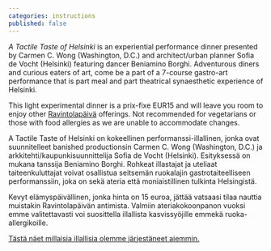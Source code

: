 ```yaml
---
categories: instructions
published: false
---
```


_A Tactile Taste of Helsinki_ is an experiential performance dinner presented by Carmen C. Wong (Washington, D.C.) and architect/urban planner Sofia de Vocht (Helsinki) featuring dancer Beniamino Borghi. Adventurous diners and curious eaters of art, come be a part of a 7-course gastro-art performance that is part meal and part theatrical synaesthetic experience of Helsinki.

This light experimental dinner is a prix-fixe EUR15 and will leave you room to enjoy other [Ravintolapäivä](http://www.restaurantday.org/) offerings. Not recommended for vegetarians or those with food allergies as we are unable to accommodate changes.

A Tactile Taste of Helsinki on kokeellinen performanssi-illallinen, jonka ovat suunnitelleet banished productionsin Carmen C. Wong (Washington, D.C.) ja arkkitehti/kaupunkisuunnittelija Sofia de Vocht (Helsinki). Esityksessä on mukana tanssija Beniamino Borghi. Rohkeat illastajat ja uteliaat taiteenkuluttajat voivat osallistua seitsemän ruokalajin gastrotaiteelliseen performanssiin, joka on sekä ateria että moniaistillinen tulkinta Helsingistä.  

Kevyt elämyspäivällinen, jonka hinta on 15 euroa, jättää vatsaasi tilaa nauttia muistakin Ravintolapäivän antimista. Valmiin ateriakokoonpanon vuoksi emme valitettavasti voi suosittella illallista kasvissyöjille emmekä ruoka-allergikoille.  

[Tästä näet millaisia illallisia olemme järjestäneet aiemmin.]({{site.baseurl}}/tactile)